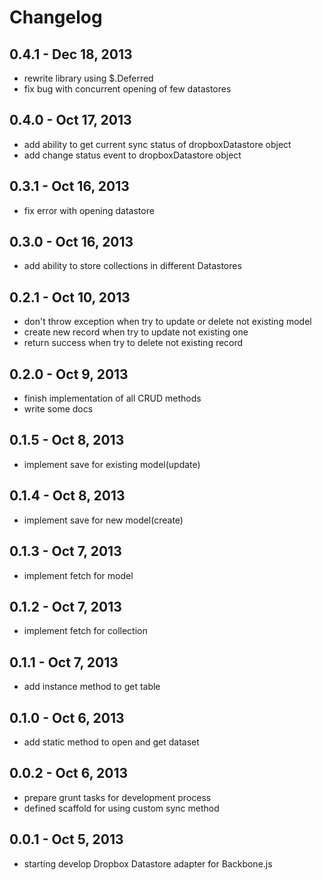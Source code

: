 # Changelog

## 0.4.1 - Dec 18, 2013
- rewrite library using $.Deferred
- fix bug with concurrent opening of few datastores

## 0.4.0 - Oct 17, 2013
- add ability to get current sync status of dropboxDatastore object
- add change status event to dropboxDatastore object

## 0.3.1 - Oct 16, 2013
- fix error with opening datastore

## 0.3.0 - Oct 16, 2013
- add ability to store collections in different Datastores

## 0.2.1 - Oct 10, 2013
- don't throw exception when try to update or delete not existing model
- create new record when try to update not existing one
- return success when try to delete not existing record

## 0.2.0 - Oct 9, 2013
- finish implementation of all CRUD methods
- write some docs

## 0.1.5 - Oct 8, 2013
- implement save for existing model(update)

## 0.1.4 - Oct 8, 2013
- implement save for new model(create)

## 0.1.3 - Oct 7, 2013
- implement fetch for model

## 0.1.2 - Oct 7, 2013
- implement fetch for collection

## 0.1.1 - Oct 7, 2013
- add instance method to get table

## 0.1.0 - Oct 6, 2013
- add static method to open and get dataset

## 0.0.2 - Oct 6, 2013
- prepare grunt tasks for development process
- defined scaffold for using custom sync method

## 0.0.1 - Oct 5, 2013
- starting develop Dropbox Datastore adapter for Backbone.js

